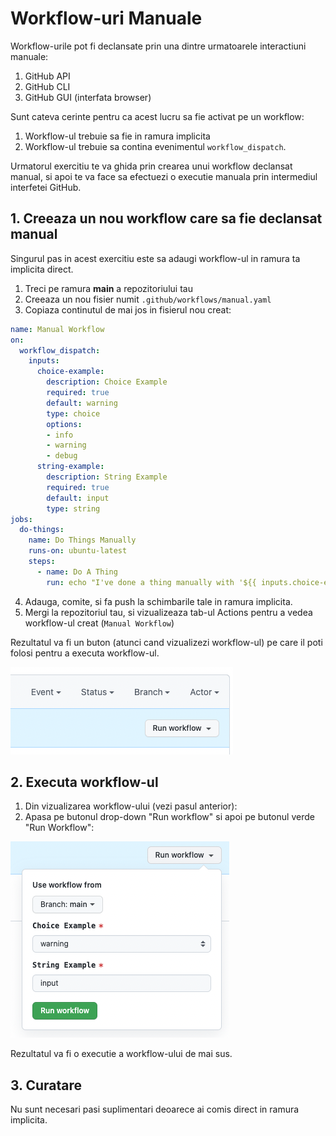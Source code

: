 # Workflow-uri Manuale 

Workflow-urile pot fi declansate prin una dintre urmatoarele interactiuni manuale:

1. GitHub API
2. GitHub CLI
3. GitHub GUI (interfata browser)

Sunt cateva cerinte pentru ca acest lucru sa fie activat pe un workflow:
1. Workflow-ul trebuie sa fie in ramura implicita
2. Workflow-ul trebuie sa contina evenimentul `workflow_dispatch`.

Urmatorul exercitiu te va ghida prin crearea unui workflow declansat manual, si apoi te va face sa efectuezi o executie manuala prin intermediul interfetei GitHub.

## 1. Creeaza un nou workflow care sa fie declansat manual

Singurul pas in acest exercitiu este sa adaugi workflow-ul in ramura ta implicita direct.

1. Treci pe ramura **main** a repozitoriului tau
2. Creeaza un nou fisier numit `.github/workflows/manual.yaml`
3. Copiaza continutul de mai jos in fisierul nou creat:

```yaml
name: Manual Workflow
on:
  workflow_dispatch:
    inputs:
      choice-example:
        description: Choice Example
        required: true
        default: warning
        type: choice
        options:
        - info
        - warning
        - debug
      string-example:
        description: String Example
        required: true
        default: input
        type: string
jobs:
  do-things:
    name: Do Things Manually
    runs-on: ubuntu-latest
    steps:
      - name: Do A Thing
        run: echo "I've done a thing manually with '${{ inputs.choice-example }}' and '${{ inputs.string-example }}'!"
```

4. Adauga, comite, si fa push la schimbarile tale in ramura implicita.
5. Mergi la repozitoriul tau, si vizualizeaza tab-ul Actions pentru a vedea workflow-ul creat (`Manual Workflow`)

Rezultatul va fi un buton (atunci cand vizualizezi workflow-ul) pe care il poti folosi pentru a executa workflow-ul.

![A picture of the button](images/09-manual-button.png)

## 2. Executa workflow-ul

1. Din vizualizarea workflow-ului (vezi pasul anterior):
2. Apasa pe butonul drop-down "Run workflow" si apoi pe butonul verde "Run Workflow":

![A picture of the button](images/09-manual-run-button.png)

Rezultatul va fi o executie a workflow-ului de mai sus.

## 3. Curatare
Nu sunt necesari pasi suplimentari deoarece ai comis direct in ramura implicita.